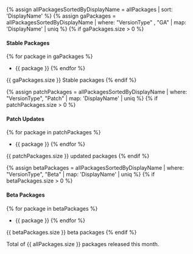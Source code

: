 {% assign allPackagesSortedByDisplayName = allPackages | sort: 'DisplayName' %}
{% assign gaPackages = allPackagesSortedByDisplayName | where: "VersionType" , "GA" | map: 'DisplayName' | uniq %}
{% if gaPackages.size > 0 %}
#### Stable Packages
{% for package in gaPackages %}
- {{ package }}
{% endfor %}

{{ gaPackages.size }} Stable packages
{% endif %}

{% assign patchPackages = allPackagesSortedByDisplayName | where: "VersionType", "Patch" | map: 'DisplayName' | uniq %}
{% if patchPackages.size > 0 %}
#### Patch Updates
{% for package in patchPackages %}
- {{ package }}
{% endfor %}

{{ patchPackages.size }} updated packages
{% endif %}

{% assign betaPackages = allPackagesSortedByDisplayName | where: "VersionType", "Beta" | map: 'DisplayName' | uniq %}
{% if betaPackages.size > 0 %}
#### Beta Packages
{% for package in betaPackages %}
- {{ package }}
{% endfor %}

{{ betaPackages.size }} beta packages
{% endif %}

Total of {{ allPackages.size }} packages released this month.
